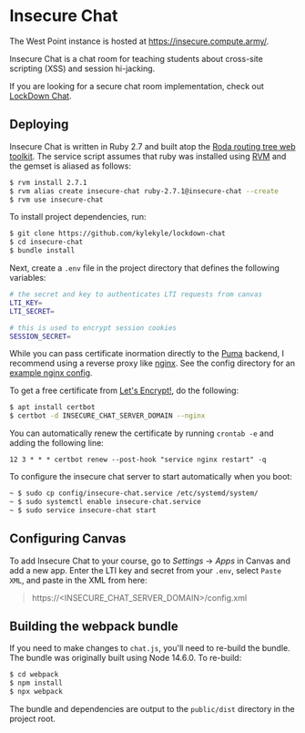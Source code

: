 # Insecure Chat

The West Point instance is hosted at https://insecure.compute.army/.

Insecure Chat is a chat room for teaching students about cross-site scripting (XSS) and session hi-jacking. 

If you are looking for a secure chat room implementation, check out [LockDown Chat](https://github.com/kylekyle/lockdown-chat).

## Deploying

Insecure Chat is written in Ruby 2.7 and built atop the [Roda routing tree web toolkit](https://github.com/jeremyevans/roda). The service script assumes that ruby was installed using [RVM](https://rvm.io/) and the gemset is aliased as follows: 

```bash
$ rvm install 2.7.1
$ rvm alias create insecure-chat ruby-2.7.1@insecure-chat --create
$ rvm use insecure-chat
```

To install project dependencies, run: 

```bash
$ git clone https://github.com/kylekyle/lockdown-chat
$ cd insecure-chat
$ bundle install
```

Next, create a `.env` file in the project directory that defines the following variables: 

```bash
# the secret and key to authenticates LTI requests from canvas
LTI_KEY=
LTI_SECRET=

# this is used to encrypt session cookies
SESSION_SECRET=
```

While you can pass certificate inormation directly to the [Puma](https://github.com/puma/puma) backend, I recommend using a reverse proxy like [nginx](https://www.nginx.com/). See the config directory for an [example nginx config](config/nginx.conf).

To get a free certificate from [Let's Encrypt!](https://letsencrypt.org), do the following:

```bash 
$ apt install certbot
$ certbot -d INSECURE_CHAT_SERVER_DOMAIN --nginx
```

You can automatically renew the certificate by running `crontab -e` and adding the following line:

```
12 3 * * * certbot renew --post-hook "service nginx restart" -q
```

To configure the insecure chat server to start automatically when you boot:

```bash
~ $ sudo cp config/insecure-chat.service /etc/systemd/system/
~ $ sudo systemctl enable insecure-chat.service 
~ $ sudo service insecure-chat start
```

## Configuring Canvas

To add Insecure Chat to your course, go to *Settings* -> *Apps* in Canvas and add a new app. Enter the LTI key and secret from your `.env`, select `Paste XML`, and paste in the XML from here: 

> https://<INSECURE_CHAT_SERVER_DOMAIN>/config.xml

## Building the webpack bundle

If you need to make changes to `chat.js`, you'll need to re-build the bundle. The bundle was originally built using Node 14.6.0. To re-build: 

```bash
$ cd webpack
$ npm install
$ npx webpack 
```

The bundle and dependencies are output to the `public/dist` directory in the project root. 